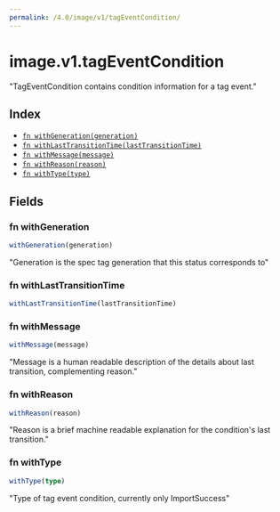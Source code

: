 ```yaml
---
permalink: /4.0/image/v1/tagEventCondition/
---
```


# image.v1.tagEventCondition

"TagEventCondition contains condition information for a tag event."

## Index

* [`fn withGeneration(generation)`](#fn-withgeneration)
* [`fn withLastTransitionTime(lastTransitionTime)`](#fn-withlasttransitiontime)
* [`fn withMessage(message)`](#fn-withmessage)
* [`fn withReason(reason)`](#fn-withreason)
* [`fn withType(type)`](#fn-withtype)

## Fields

### fn withGeneration

```ts
withGeneration(generation)
```

"Generation is the spec tag generation that this status corresponds to"

### fn withLastTransitionTime

```ts
withLastTransitionTime(lastTransitionTime)
```



### fn withMessage

```ts
withMessage(message)
```

"Message is a human readable description of the details about last transition, complementing reason."

### fn withReason

```ts
withReason(reason)
```

"Reason is a brief machine readable explanation for the condition's last transition."

### fn withType

```ts
withType(type)
```

"Type of tag event condition, currently only ImportSuccess"